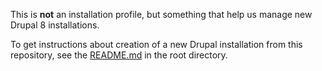 This is **not** an installation profile, but something that help us manage new Drupal 8 installations.

To get instructions about creation of a new Drupal installation from this repository, see the [README.md](../../README.md) in the root directory.
